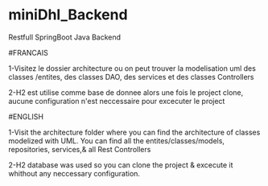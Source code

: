 # miniDhl_Backend
Restfull SpringBoot Java Backend 

#FRANCAIS

1-Visitez le dossier architecture ou on peut trouver la modelisation uml des classes /entites, des classes DAO, des services et des classes Controllers

2-H2 est utilise comme base de donnee alors une fois le project clone, aucune configuration n'est neccessaire pour excecuter le project


#ENGLISH

1-Visit the architecture folder where you can find the architecture of classes modelized with UML. You can find all the entites/classes/models, repositories, services,& all Rest Controllers

2-H2 database was used so you can clone the project & excecute it whithout any neccessary configuration.
